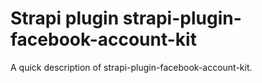 # Strapi plugin strapi-plugin-facebook-account-kit

A quick description of strapi-plugin-facebook-account-kit.
